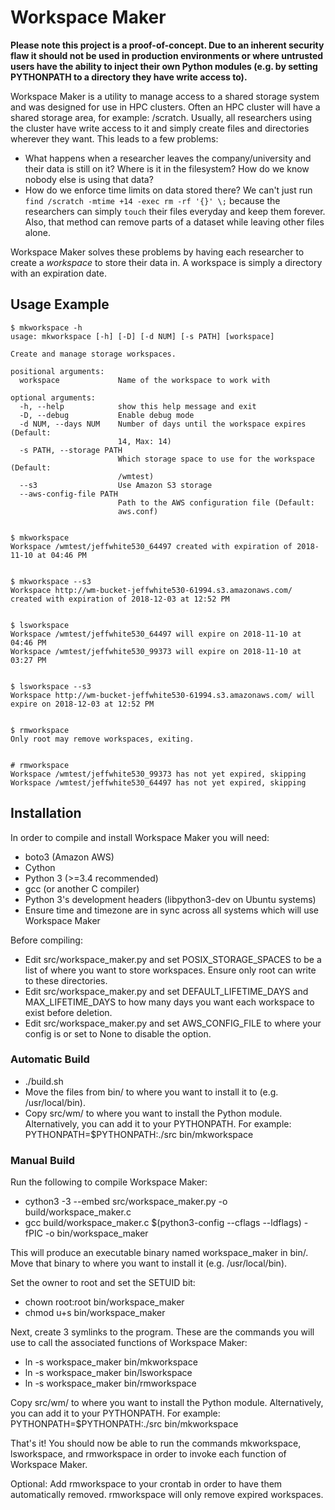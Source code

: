 Workspace Maker
===============

**Please note this project is a proof-of-concept.  Due to an inherent security flaw it should not be used in production environments or where untrusted users have the ability to inject their own Python modules (e.g. by setting PYTHONPATH to a directory they have write access to).**

Workspace Maker is a utility to manage access to a shared storage system and was designed for use in HPC clusters.  Often an HPC cluster will have a shared storage area, for example: /scratch.  Usually, all researchers using the cluster have write access to it and simply create files and directories wherever they want.  This leads to a few problems:

* What happens when a researcher leaves the company/university and their data is still on it?  Where is it in the filesystem?  How do we know nobody else is using that data?
* How do we enforce time limits on data stored there?  We can't just run `find /scratch -mtime +14 -exec rm -rf '{}' \;` because the researchers can simply `touch` their files everyday and keep them forever.  Also, that method can remove parts of a dataset while leaving other files alone.

Workspace Maker solves these problems by having each researcher to create a *workspace* to store their data in.  A workspace is simply a directory with an expiration date.


Usage Example
-------------

```
$ mkworkspace -h
usage: mkworkspace [-h] [-D] [-d NUM] [-s PATH] [workspace]

Create and manage storage workspaces.

positional arguments:
  workspace             Name of the workspace to work with

optional arguments:
  -h, --help            show this help message and exit
  -D, --debug           Enable debug mode
  -d NUM, --days NUM    Number of days until the workspace expires (Default:
                        14, Max: 14)
  -s PATH, --storage PATH
                        Which storage space to use for the workspace (Default:
                        /wmtest)
  --s3                  Use Amazon S3 storage
  --aws-config-file PATH
                        Path to the AWS configuration file (Default:
                        aws.conf)


$ mkworkspace
Workspace /wmtest/jeffwhite530_64497 created with expiration of 2018-11-10 at 04:46 PM


$ mkworkspace --s3
Workspace http://wm-bucket-jeffwhite530-61994.s3.amazonaws.com/ created with expiration of 2018-12-03 at 12:52 PM


$ lsworkspace
Workspace /wmtest/jeffwhite530_64497 will expire on 2018-11-10 at 04:46 PM
Workspace /wmtest/jeffwhite530_99373 will expire on 2018-11-10 at 03:27 PM


$ lsworkspace --s3
Workspace http://wm-bucket-jeffwhite530-61994.s3.amazonaws.com/ will expire on 2018-12-03 at 12:52 PM


$ rmworkspace
Only root may remove workspaces, exiting.


# rmworkspace
Workspace /wmtest/jeffwhite530_99373 has not yet expired, skipping
Workspace /wmtest/jeffwhite530_64497 has not yet expired, skipping
```

Installation
------------

In order to compile and install Workspace Maker you will need:

* boto3 (Amazon AWS)
* Cython
* Python 3 (>=3.4 recommended)
* gcc (or another C compiler)
* Python 3's development headers (libpython3-dev on Ubuntu systems)
* Ensure time and timezone are in sync across all systems which will use Workspace Maker

Before compiling:

* Edit src/workspace_maker.py and set POSIX_STORAGE_SPACES to be a list of where you want to store workspaces.  Ensure only root can write to these directories.
* Edit src/workspace_maker.py and set DEFAULT_LIFETIME_DAYS and MAX_LIFETIME_DAYS to how many days you want each workspace to exist before deletion.
* Edit src/workspace_maker.py and set AWS_CONFIG_FILE to where your config is or set to None to disable the option.

### Automatic Build

* ./build.sh
* Move the files from bin/ to where you want to install it to (e.g. /usr/local/bin).
* Copy src/wm/ to where you want to install the Python module.  Alternatively, you can add it to your PYTHONPATH.  For example: PYTHONPATH=$PYTHONPATH:./src bin/mkworkspace

### Manual Build

Run the following to compile Workspace Maker:

* cython3 -3 --embed src/workspace_maker.py -o build/workspace_maker.c
* gcc build/workspace_maker.c $(python3-config --cflags --ldflags) -fPIC -o bin/workspace_maker

This will produce an executable binary named workspace_maker in bin/.  Move that binary to where you want to install it (e.g. /usr/local/bin).

Set the owner to root and set the SETUID bit:

* chown root:root bin/workspace_maker
* chmod u+s bin/workspace_maker

Next, create 3 symlinks to the program.  These are the commands you will use to call the associated functions of Workspace Maker:

* ln -s workspace_maker bin/mkworkspace
* ln -s workspace_maker bin/lsworkspace
* ln -s workspace_maker bin/rmworkspace

Copy src/wm/ to where you want to install the Python module.  Alternatively, you can add it to your PYTHONPATH.  For example: PYTHONPATH=$PYTHONPATH:./src bin/mkworkspace

That's it!  You should now be able to run the commands mkworkspace, lsworkspace, and rmworkspace in order to invoke each function of Workspace Maker.

Optional: Add rmworkspace to your crontab in order to have them automatically removed.  rmworkspace will only remove expired workspaces.

